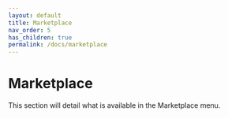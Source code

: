 ```yaml
---
layout: default
title: Marketplace
nav_order: 5
has_children: true
permalink: /docs/marketplace
---
```


# Marketplace

This section will detail what is available in the Marketplace menu.
